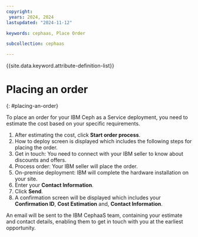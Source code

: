 ```yaml
---
copyright:
 years: 2024, 2024
lastupdated: "2024-11-12"

keywords: cephaas, Place Order

subcollection: cephaas

---
```


{{site.data.keyword.attribute-definition-list}}

# Placing an order
{: #placing-an-order}


To place an order for your IBM Ceph as a Service deployment, you need to estimate the cost based on your specific requirements.

1. After estimating the cost, click **Start order process**.
2. How to deploy screen is displayed which includes the following steps for placing the order.
3. Get in touch: You need to connect with your IBM seller to know about discounts and offers.
4. Process order: Your IBM seller will place the order.
5. On-premise deployment: IBM will complete the hardware installation on your site.
6. Enter your **Contact Information**.
7. Click **Send**.
8. A confirmation screen will be displayed which includes your **Confirmation ID**, **Cost Estimation** and, **Contact Information**.

An email will be sent to the IBM CephaaS team, containing your estimate and contact details, enabling them to get in touch with you at the earliest opportunity.

